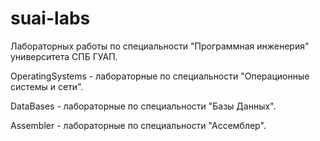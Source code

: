 # suai-labs
Лабораторных работы по специальности "Программная инженерия" университета СПБ ГУАП.

OperatingSystems - лабораторные по специальности "Операционные системы и сети".

DataBases - лабораторные по специальности "Базы Данных".

Assembler - лабораторные по специальности "Ассемблер".
